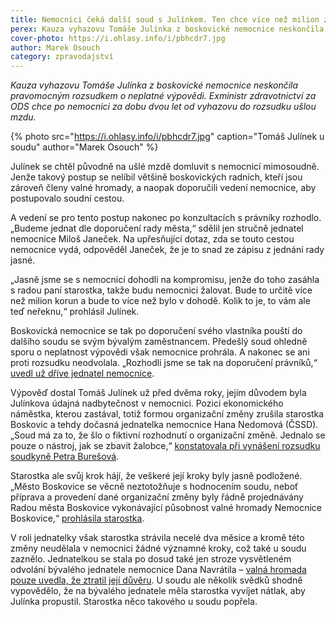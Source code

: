 ```yaml
---
title: Nemocnici čeká další soud s Julínkem. Ten chce více než milion za ušlou mzdu
perex: Kauza vyhazovu Tomáše Julínka z boskovické nemocnice neskončila pravomocným rozsudkem o neplatné výpovědi. Exministr zdravotnictví za ODS chce po nemocnici ušlou mzdu.
cover-photo: https://i.ohlasy.info/i/pbhcdr7.jpg
author: Marek Osouch
category: zpravodajství
---
```


*Kauza vyhazovu Tomáše Julínka z boskovické nemocnice neskončila pravomocným rozsudkem o neplatné výpovědi. Exministr zdravotnictví za ODS chce po nemocnici za dobu dvou let od vyhazovu do rozsudku ušlou mzdu.*

{% photo src="https://i.ohlasy.info/i/pbhcdr7.jpg" caption="Tomáš Julínek u soudu" author="Marek Osouch" %}

Julínek se chtěl původně na ušlé mzdě domluvit s nemocnicí mimosoudně. Jenže takový postup se nelíbil většině boskovických radních, kteří jsou zároveň členy valné hromady, a naopak doporučili vedení nemocnice, aby postupovalo soudní cestou.

A vedení se pro tento postup nakonec po konzultacích s právníky rozhodlo. „Budeme jednat dle doporučení rady města,“ sdělil jen stručně jednatel nemocnice Miloš Janeček. Na upřesňující dotaz, zda se touto cestou nemocnice vydá, odpověděl Janeček, že je to snad ze zápisu z jednání rady jasné.

„Jasně jsme se s nemocnicí dohodli na kompromisu, jenže do toho zasáhla s radou paní starostka, takže budu nemocnici žalovat. Bude to určitě více než milion korun a bude to více než bylo v dohodě. Kolik to je, to vám ale teď neřeknu,“ prohlásil Julínek.

Boskovická nemocnice se tak po doporučení svého vlastníka pouští do dalšího soudu se svým bývalým zaměstnancem. Předešlý soud ohledně sporu o neplatnost výpovědi však nemocnice prohrála. A nakonec se ani proti rozsudku neodvolala. „Rozhodli jsme se tak na doporučení právníků,“ [uvedl už dříve jednatel nemocnice](http://www.ohlasy.info/clanky/2017/09/julinek-odvolani.html).

Výpověď dostal Tomáš Julínek už před dvěma roky, jejím důvodem byla Julínkova údajná nadbytečnost v nemocnici. Pozici ekonomického náměstka, kterou zastával, totiž formou organizační změny zrušila starostka Boskovic a tehdy dočasná jednatelka nemocnice Hana Nedomová (ČSSD). „Soud má za to, že šlo o fiktivní rozhodnutí o organizační změně. Jednalo se pouze o nástroj, jak se zbavit žalobce,“ [konstatovala při vynášení rozsudku soudkyně Petra Burešová](http://www.ohlasy.info/clanky/2017/08/julinek-vyhozen-nepravem.html).

Starostka ale svůj krok hájí, že veškeré její kroky byly jasně podložené. „Město Boskovice se věcně neztotožňuje s hodnocením soudu, neboť příprava a provedení dané organizační změny byly řádně projednávány Radou města Boskovice vykonávající působnost valné hromady Nemocnice Boskovice,“ [prohlásila starostka](http://www.ohlasy.info/clanky/2017/10/anketa-soud.html).

V roli jednatelky však starostka strávila necelé dva měsíce a kromě této změny neudělala v nemocnici žádné významné kroky, což také u soudu zaznělo. Jednatelkou se stala po dosud také jen stroze vysvětleném odvolání bývalého jednatele nemocnice Dana Navrátila – [valná hromada pouze uvedla, že ztratil její důvěru](http://www.ohlasy.info/clanky/2015/10/navratil-odvolan.html). U soudu ale několik svědků shodně vypovědělo, že na bývalého jednatele měla starostka vyvíjet nátlak, aby Julínka propustil. Starostka něco takového u soudu popřela.

